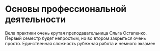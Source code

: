 # Основы профессиональной деятельности
Вела практики очень крутая преподавательница Ольга Остапенко. Первый семестр будет непростым, но во втором закрыться очень просто. Единственная сложность рубежная работа и немного экзамен
